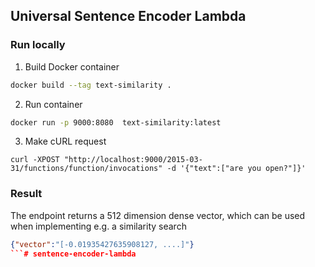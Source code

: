 ## Universal Sentence Encoder Lambda

### Run locally

1. Build Docker container

```bash
docker build --tag text-similarity .
```

2. Run container

```bash
docker run -p 9000:8080  text-similarity:latest 
```

3. Make cURL request

```curl
curl -XPOST "http://localhost:9000/2015-03-31/functions/function/invocations" -d '{"text":["are you open?"]}'
```

### Result 

The endpoint returns a 512 dimension dense vector, which can be used when implementing e.g. a similarity search

```json
{"vector":"[-0.01935427635908127, ....]"}
```# sentence-encoder-lambda
